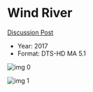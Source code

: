 # Wind River

[Discussion Post](https://www.avsforum.com/threads/bass-eq-for-filtered-movies.2995212/post-56771420)

* Year: 2017
* Format: DTS-HD MA 5.1

![img 0](https://fanart.tv/fanart/movies/395834/moviethumb/wind-river-59a2a10ae2c9e.jpg)

![img 1](https://i.imgur.com/neDcCgq.png)


